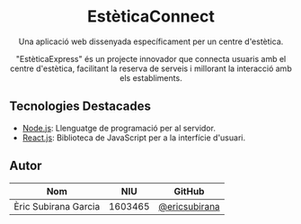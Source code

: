 <h1 align="center">EstèticaConnect</h1>

<p align="center">Una aplicació web dissenyada específicament per un centre d'estètica.</p>

<p align="center">
  "EstèticaExpress" és un projecte innovador que connecta usuaris amb el centre d'estètica,
  facilitant la reserva de serveis i millorant la interacció amb els establiments.
</p>

## Tecnologies Destacades

- [Node.js](https://nodejs.org/es): Llenguatge de programació per al servidor.
- [React.js](https://react.dev/): Biblioteca de JavaScript per a la interfície d'usuari.

## Autor

|          Nom           |   NIU   | GitHub |
| ---------------------- | ------- | ------ |
| Èric Subirana Garcia   | 1603465 | [@ericsubirana](https://github.com/ericsubirana) |
